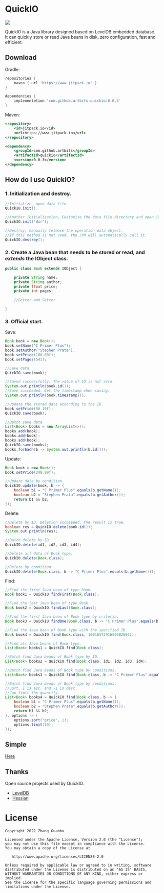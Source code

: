 # QuickIO
[![](https://www.jitpack.io/v/artbits/quickio.svg)](https://www.jitpack.io/#artbits/quickio)


QuickIO is a Java library designed based on LevelDB embedded database. It can quickly store or read Java beans in disk, zero configuration, fast and efficient.


## Download
Gradle:
```gradle
repositories {
    maven { url 'https://www.jitpack.io' }
}

dependencies {
    implementation 'com.github.artbits:quickio:0.0.3'
}
```

Maven:
```xml
<repository>
    <id>jitpack.io</id>
    <url>https://www.jitpack.io</url>
</repository>

<dependency>
    <groupId>com.github.artbits</groupId>
    <artifactId>quickio</artifactId>
    <version>0.0.3</version>
</dependency>
```


## How do I use QuickIO?
### 1. Initialization and destroy.
```java
//Initialize, open data file.
QuickIO.init();

//Another initialization, Customize the data file directory and open it.
QuickIO.init("dir");

//Destroy, manually release the operation data object.
//If this method is not used, the JVM will automatically call it.
QuickIO.destroy();
```

### 2. Create a Java bean that needs to be stored or read, and *extends* the IObject class.
```java
public class Book extends IObject {

    private String name;
    private String author;
    private float price;
    private int pages;
    
    //Getter and Setter

}
```

### 3. Official start.

Save:
```java
Book book = new Book();
book.setName("C Primer Plus");
book.setAuthor("Stephen Prata");
book.setPrice(108.00f);
book.setPages(541);

//Save data.
QuickIO.save(book);

//Saved successfully. The value of ID is not zero.
System.out.println(book.id());
//Save succeeded. Get the timestamp when saving.
System.out.println(book.timestamp());

//Update the stored data according to the ID.
book.setPrice(50.10f);
QuickIO.save(book);

//Batch save data.
List<Book> books = new ArrayList<>();
books.add(book);
books.add(book);
books.add(book);
QuickIO.save(books);
books.forEach(b -> System.out.println(b.id()));
```

Update:
```java
Book book = new Book();
book.setPrice(249.99f);

//Update data by condition.
QuickIO.update(book, b -> {
    boolean b1 = "C Primer Plus".equals(b.getName());
    boolean b2 = "Stephen Prata".equals(b.getAuthor());
    return b1 && b2;
});
```

Delete:
```java
//Delete by ID. Deletion succeeded, the result is true.
boolean res = QuickIO.delete(book.id());
System.out.println(res);

//Batch delete by ID.
QuickIO.delete(id1, id2, id3, id4);

//Delete all data of Book type.
QuickIO.delete(Book.class);

//Delete by condition.
QuickIO.delete(Book.class, b -> "C Primer Plus".equals(b.getName()));
```

Find:
```java
//Find the first Java bean of type Book.
Book book1 = QuickIO.findFirst(Book.class);

//Find the last Java bean of type Book.
Book book2 = QuickIO.findLast(Book.class);

//Find the first Java bean of Book type by criteria.
Book book3 = QuickIO.findOne(Book.class, b -> "C Primer Plus".equals(b.getName()));

//Find the Java bean of Book type with the specified ID.
Book book4 = QuickIO.find(Book.class, 1001657291650502656L);

//Find all Java beans of Book type.
List<Book> books1 = QuickIO.find(Book.class);

//Batch find Java beans of Book type by ID.
List<Book> books2 = QuickIO.find(Book.class, id1, id2, id3, id4);

//Batch find Java beans of Book type by conditions.
List<Book> books3 = QuickIO.find(Book.class, b -> "C Primer Plus".equals(b.getName()));

//Batch find Java beans of Book type by conditions.
//Sort, 1 is asc, and -1 is desc.
//Can limit the quantity.
List<Book> books4 = QuickIO.find(Book.class, b -> {
    boolean b1 = "C Primer Plus".equals(b.getName());
    boolean b2 = "Stephen Prata".equals(b.getAuthor());
    return b1 && b2;
}, options -> {
    options.sort("price", 1);
    options.limit(10);
});
```


## Simple
[Here](https://github.com/artbits/quickio/tree/main/src/test/java/simple)


## Thanks
Open source projects used by QuickIO.
+ [LevelDB](https://github.com/dain/leveldb)
+ [Hessian](http://hessian.caucho.com/)


# License
```
Copyright 2022 Zhang Guanhu

Licensed under the Apache License, Version 2.0 (the "License");
you may not use this file except in compliance with the License.
You may obtain a copy of the License at

   http://www.apache.org/licenses/LICENSE-2.0

Unless required by applicable law or agreed to in writing, software
distributed under the License is distributed on an "AS IS" BASIS,
WITHOUT WARRANTIES OR CONDITIONS OF ANY KIND, either express or implied.
See the License for the specific language governing permissions and
limitations under the License.
```